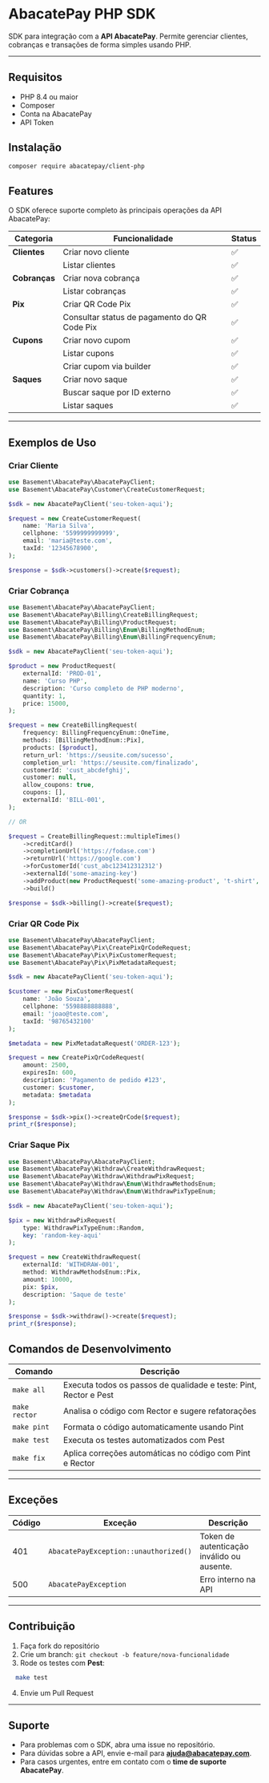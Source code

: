 # AbacatePay PHP SDK

SDK para integração com a **API AbacatePay**.
Permite gerenciar clientes, cobranças e transações de forma simples usando PHP.

---
## Requisitos

- PHP 8.4 ou maior
- Composer
- Conta na AbacatePay
- API Token

## Instalação

```bash
composer require abacatepay/client-php
```

## Features

O SDK oferece suporte completo às principais operações da API AbacatePay:

|Categoria|Funcionalidade|Status|
|---|---|---|
|**Clientes**|Criar novo cliente|✅|
||Listar clientes|✅|
|**Cobranças**|Criar nova cobrança|✅|
||Listar cobranças|✅|
|**Pix**|Criar QR Code Pix|✅|
||Consultar status de pagamento do QR Code Pix|✅|
|**Cupons**|Criar novo cupom|✅|
||Listar cupons|✅|
||Criar cupom via builder|✅|
|**Saques**|Criar novo saque|✅|
||Buscar saque por ID externo|✅|
||Listar saques|✅|

---

## Exemplos de Uso

### Criar Cliente

```php
use Basement\AbacatePay\AbacatePayClient;
use Basement\AbacatePay\Customer\CreateCustomerRequest;

$sdk = new AbacatePayClient('seu-token-aqui');

$request = new CreateCustomerRequest(
    name: 'Maria Silva',
    cellphone: '5599999999999',
    email: 'maria@teste.com',
    taxId: '12345678900',
);

$response = $sdk->customers()->create($request);
```

### Criar Cobrança

```php
use Basement\AbacatePay\AbacatePayClient;
use Basement\AbacatePay\Billing\CreateBillingRequest;
use Basement\AbacatePay\Billing\ProductRequest;
use Basement\AbacatePay\Billing\Enum\BillingMethodEnum;
use Basement\AbacatePay\Billing\Enum\BillingFrequencyEnum;

$sdk = new AbacatePayClient('seu-token-aqui');

$product = new ProductRequest(
    externalId: 'PROD-01',
    name: 'Curso PHP',
    description: 'Curso completo de PHP moderno',
    quantity: 1,
    price: 15000,
);

$request = new CreateBillingRequest(
    frequency: BillingFrequencyEnum::OneTime,
    methods: [BillingMethodEnum::Pix],
    products: [$product],
    return_url: 'https://seusite.com/sucesso',
    completion_url: 'https://seusite.com/finalizado',
    customerId: 'cust_abcdefghij',
    customer: null,
    allow_coupons: true,
    coupons: [],
    externalId: 'BILL-001',
);

// OR

$request = CreateBillingRequest::multipleTimes()
    ->creditCard()
    ->completionUrl('https://fodase.com')
    ->returnUrl('https://google.com')
    ->forCustomerId('cust_abc123412312312')
    ->externalId('some-amazing-key')
    ->addProduct(new ProductRequest('some-amazing-product', 't-shirt', 'def a tshirt', 1, 1337_00))
    ->build()

$response = $sdk->billing()->create($request);
```

### Criar QR Code Pix

```php
use Basement\AbacatePay\AbacatePayClient;
use Basement\AbacatePay\Pix\CreatePixQrCodeRequest;
use Basement\AbacatePay\Pix\PixCustomerRequest;
use Basement\AbacatePay\Pix\PixMetadataRequest;

$sdk = new AbacatePayClient('seu-token-aqui');

$customer = new PixCustomerRequest(
    name: 'João Souza',
    cellphone: '5598888888888',
    email: 'joao@teste.com',
    taxId: '98765432100'
);

$metadata = new PixMetadataRequest('ORDER-123');

$request = new CreatePixQrCodeRequest(
    amount: 2500,
    expiresIn: 600,
    description: 'Pagamento de pedido #123',
    customer: $customer,
    metadata: $metadata
);

$response = $sdk->pix()->createQrCode($request);
print_r($response);
```

### Criar Saque Pix

```php
use Basement\AbacatePay\AbacatePayClient;
use Basement\AbacatePay\Withdraw\CreateWithdrawRequest;
use Basement\AbacatePay\Withdraw\WithdrawPixRequest;
use Basement\AbacatePay\Withdraw\Enum\WithdrawMethodsEnum;
use Basement\AbacatePay\Withdraw\Enum\WithdrawPixTypeEnum;

$sdk = new AbacatePayClient('seu-token-aqui');

$pix = new WithdrawPixRequest(
    type: WithdrawPixTypeEnum::Random,
    key: 'random-key-aqui'
);

$request = new CreateWithdrawRequest(
    externalId: 'WITHDRAW-001',
    method: WithdrawMethodsEnum::Pix,
    amount: 10000,
    pix: $pix,
    description: 'Saque de teste'
);

$response = $sdk->withdraw()->create($request);
print_r($response);
```

## Comandos de Desenvolvimento

| Comando       | Descrição                                                         |
| ------------- | ----------------------------------------------------------------- |
| `make all`    | Executa todos os passos de qualidade e teste: Pint, Rector e Pest |
| `make rector` | Analisa o código com Rector e sugere refatorações                 |
| `make pint`   | Formata o código automaticamente usando Pint                      |
| `make test`   | Executa os testes automatizados com Pest                          |
| `make fix`    | Aplica correções automáticas no código com Pint e Rector          |

---

## Exceções

| Código | Exceção                               | Descrição                 |
| ------ | ------------------------------------- | ------------------------- |
| 401    | `AbacatePayException::unauthorized()` | Token de autenticação inválido ou ausente. |
| 500    | `AbacatePayException`                 | Erro interno na API       |

---

## Contribuição

1. Faça fork do repositório
2. Crie um branch: `git checkout -b feature/nova-funcionalidade`
3. Rode os testes com **Pest**:

```bash
  make test
```
4. Envie um Pull Request

---

## Suporte

- Para problemas com o SDK, abra uma issue no repositório.
- Para dúvidas sobre a API, envie e-mail para **[ajuda@abacatepay.com](mailto:ajuda@abacatepay.com)**.
- Para casos urgentes, entre em contato com o **time de suporte AbacatePay**.

